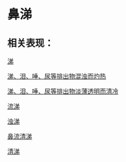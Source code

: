 # 鼻涕## 相关表现： [涕](https://www.gmzyjc.com/search/result?wd=涕)[涕、泪、唾、尿等排出物混浊而灼热	](https://www.gmzyjc.com/search/result?wd=涕、泪、唾、尿等排出物混浊而灼热	)[涕、泪、唾、尿等排出物淡薄透明而清冷	](https://www.gmzyjc.com/search/result?wd=涕、泪、唾、尿等排出物淡薄透明而清冷	)[流涕](https://www.gmzyjc.com/search/result?wd=流涕)[浊涕](https://www.gmzyjc.com/search/result?wd=浊涕)[鼻流清涕](https://www.gmzyjc.com/search/result?wd=鼻流清涕)[清涕](https://www.gmzyjc.com/search/result?wd=清涕)